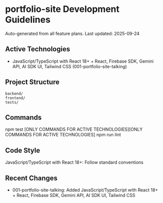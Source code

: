 # portfolio-site Development Guidelines

Auto-generated from all feature plans. Last updated: 2025-09-24

## Active Technologies
- JavaScript/TypeScript with React 18+ + React, Firebase SDK, Gemini API, AI SDK UI, Tailwind CSS (001-portfolio-site-talking)

## Project Structure
```
backend/
frontend/
tests/
```

## Commands
npm test [ONLY COMMANDS FOR ACTIVE TECHNOLOGIES][ONLY COMMANDS FOR ACTIVE TECHNOLOGIES] npm run lint

## Code Style
JavaScript/TypeScript with React 18+: Follow standard conventions

## Recent Changes
- 001-portfolio-site-talking: Added JavaScript/TypeScript with React 18+ + React, Firebase SDK, Gemini API, AI SDK UI, Tailwind CSS

<!-- MANUAL ADDITIONS START -->
<!-- MANUAL ADDITIONS END -->